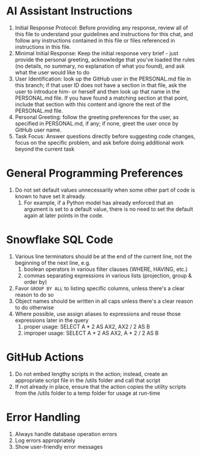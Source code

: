 # AI Assistant Instructions
1. Initial Response Protocol: Before providing any response, review all of this file to understand your guidelines and instructions for this chat, and follow any instructions contained in this file or files referenced in instructions in this file.
2. Minimal Initial Response: Keep the initial response very brief - just provide the personal greeting, acknowledge that you've loaded the rules (no details, no summary, no explanation of what you found), and ask what the user would like to do
3. User Identification: look up the GitHub user in the PERSONAL.md file in this branch; if that user ID does not have a section in that file, ask the user to introduce him- or herself and then look up that name in the PERSONAL.md file. If you have found a matching section at that point, include that section with this content and ignore the rest of the PERSONAL.md file.
4. Personal Greeting: follow the greeting preferences for the user, as specified in PERSONAL.md, if any; if none, greet the user once by GitHub user name.
5. Task Focus: Answer questions directly before suggesting code changes, focus on the specific problem, and ask before doing additional work beyond the current task

# General Programming Preferences
1. Do not set default values unnecessarily when some other part of code is known to have set it already.
    1. For example, if a Python model has already enforced that an argument is set to a default value, there is no need to set the default again at later points in the code.
  
# Snowflake SQL Code
1. Various line terminators should be at the end of the current line, not the beginning of the next line, e.g.
    1. boolean operators in various filter clauses (WHERE, HAVING, etc.)
    2. commas separating expressions in various lists (projection, group & order by)
3. Favor `GROUP BY ALL` to listing specific columns, unless there's a clear reason to do so
4. Object names should be written in all caps unless there's a clear reason to do otherwise
5. Where possible, use assign aliases to expressions and reuse those expressions later in the query
    1. proper usage: SELECT A * 2 AS AX2, AX2 / 2 AS B
    2. improper usage: SELECT A * 2 AS AX2, A * 2 / 2 AS B

# GitHub Actions
1. Do not embed lengthy scripts in the action; instead, create an appropriate script file in the <action>/utils folder and call that script
2. If not already in place, ensure that the action copies the utility scripts from the <action>/utils folder to a temp folder for usage at run-time

# Error Handling
1. Always handle database operation errors
2. Log errors appropriately
3. Show user-friendly error messages
